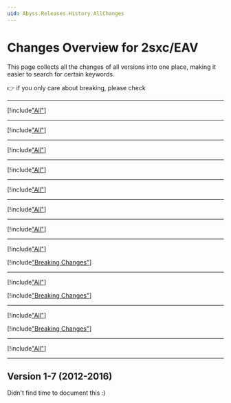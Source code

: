 ```yaml
---
uid: Abyss.Releases.History.AllChanges
---
```


# Changes Overview for 2sxc/EAV

This page collects all the changes of all versions into one place, making it easier to search for certain keywords. 

👉 if you only care about breaking, please check [](xref:Abyss.Releases.History.BreakingChanges)

---

[!include["All"](./v18/_all.md)]

---

[!include["All"](./v17/_all.md)]

---

[!include["All"](./v16/_all.md)]

---

[!include["All"](./v15/_all15.md)]

---

[!include["All"](./v14/_all14.md)]

---

[!include["All"](./v13/_all13.md)]

---

[!include["All"](./v12/_all12.md)]

---

[!include["All"](./v11/_all11.md)]

[!include["Breaking Changes"](./v11/_brc11.md)]

---

[!include["All"](./v10/_all10.md)]

[!include["Breaking Changes"](./v10/_brc10.md)]

---

[!include["All"](./v09/_all09.md)]

[!include["Breaking Changes"](./v09/_brc09.md)]

---

[!include["All"](./v08/_all08.md)]

---

## Version 1-7 (2012-2016)

Didn't find time to document this :)

